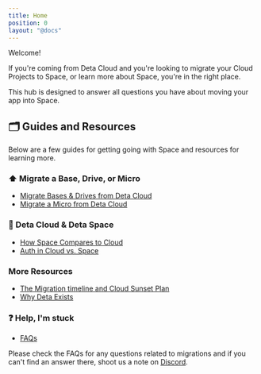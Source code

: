 ```yaml
---
title: Home
position: 0
layout: "@docs"
---
```


Welcome! 

If you're coming from Deta Cloud and you're looking to migrate your Cloud Projects to Space, or learn more about Space, you're in the right place. 

This hub is designed to answer all questions you have about moving your app into Space.

## 🗂️ Guides and Resources 

Below are a few guides for getting going with Space and resources for learning more.

### ⬆️ Migrate a Base, Drive, or Micro 
- [Migrate Bases & Drives from Deta Cloud](/migration/guides/import-a-project)
- [Migrate a Micro from Deta Cloud](/migration/guides/migrate-a-micro)

### 🧠 Deta Cloud & Deta Space
- [How Space Compares to Cloud](/migration/learn-more/space-vs-cloud)
- [Auth in Cloud vs. Space](/migration/learn-more/auth-comparison)

### More Resources
- [The Migration timeline and Cloud Sunset Plan](https://deta.space/blog/moving-to-space#our-plan-for-the-merge)
- [Why Deta Exists](https://deta.space/motivation/)

### ❓ Help, I'm stuck  
- [FAQs](/migration/faqs)

Please check the FAQs for any questions related to migrations and if you can't find an answer there, shoot us a note on [Discord](https://go.deta.dev/discord).
